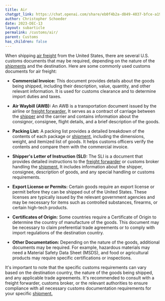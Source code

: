 ```yaml
---
title: Air
chatgpt_link: https://chat.openai.com/share/eb0f4b2a-d849-4037-bfce-a196310b9dbe
author: Christopher Schoeder
date: 2023-DEC-13
layout: subarticle
permalink: /customs/air/
parent: Customs
has_children: false
---
```


When shipping <a href="/modes/air">air freight</a> from the United States, there are several U.S. customs documents that may be required, depending on the nature of the <a href="/glossery/shipments">shipments</a> and the destination. Here are some commonly used customs documents for air freight:

- **Commercial Invoice:** This document provides details about the goods being shipped, including their description, value, quantity, and other relevant information. It is used for customs clearance and to determine import duties and taxes.

- **Air Waybill (AWB):** An AWB is a transportation document issued by the airline or <a href="/parties/freight-forwarder">freight forwarder.</a> It serves as a contract of carriage between the <a href="/parties/shipper">shipper</a> and the carrier and contains information about the consignor, consignee, flight details, and a brief description of the goods.

- **Packing List:** A packing list provides a detailed breakdown of the contents of each package or <a href="/glossery/shipments">shipment,</a> including the dimensions, weight, and itemized list of goods. It helps customs officers verify the contents and compare them with the commercial invoice.

- **Shipper's Letter of Instruction (SLI):** The SLI is a document that provides detailed instructions to the <a href="/parties/freight-forwarder">freight forwarder</a> or customs broker handling the <a href="/glossery/shipments">shipment.</a> It includes information about the shipper, consignee, description of goods, and any special handling or customs requirements.

- **Export License or Permits:** Certain goods require an export license or permit before they can be shipped out of the United States. These licenses are typically issued by the relevant government agencies and may be necessary for items such as controlled substances, firearms, or certain high-tech products.

- **Certificates of Origin:** Some countries require a Certificate of Origin to determine the country of manufacture of the goods. This document may be necessary to claim preferential trade agreements or to comply with import regulations of the destination country.

- **Other Documentation:** Depending on the nature of the goods, additional documents may be required. For example, hazardous materials may need a Material Safety Data Sheet (MSDS), and food or agricultural products may require specific certifications or inspections.

It's important to note that the specific customs requirements can vary based on the destination country, the nature of the goods being shipped, and any applicable trade agreements. It's recommended to consult with a freight forwarder, customs broker, or the relevant authorities to ensure compliance with all necessary customs documentation requirements for your specific <a href="/glossery/shipments">shipment.</a>